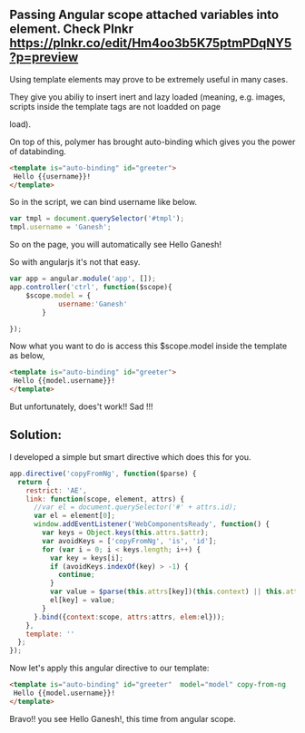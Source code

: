 ## Passing Angular scope attached variables into <template is="auto-binding"></template> element. Check Plnkr https://plnkr.co/edit/Hm4oo3b5K75ptmPDqNY5?p=preview

Using template elements may prove to be extremely useful in many cases. 

They give you abiliy to insert inert and lazy loaded (meaning, e.g. images, scripts inside the template tags are not loadded on page 

load).

On top of this, polymer has brought auto-binding which gives you the power of databinding.

```html
<template is="auto-binding" id="greeter">
 Hello {{username}}!
</template>
```


So in the script, we can bind username like below.
```javascript
var tmpl = document.querySelector('#tmpl');
tmpl.username = 'Ganesh';
```

So on the page, you will automatically see Hello Ganesh!

So with angularjs it's not that easy.
```javascript
var app = angular.module('app', []);
app.controller('ctrl', function($scope){
	$scope.model = {
			username:'Ganesh' 	
		}

});
```


Now what you want to do is access this $scope.model inside the template as below,
```html
<template is="auto-binding" id="greeter">
 Hello {{model.username}}!
</template>
```

But unfortunately, does't work!! Sad !!!

## Solution:
I developed a simple but smart directive which does this for you.

```javascript
app.directive('copyFromNg', function($parse) {
  return {
    restrict: 'AE',
    link: function(scope, element, attrs) {
      //var el = document.querySelector('#' + attrs.id);
      var el = element[0];
      window.addEventListener('WebComponentsReady', function() {
        var keys = Object.keys(this.attrs.$attr);
        var avoidKeys = ['copyFromNg', 'is', 'id'];
        for (var i = 0; i < keys.length; i++) {
          var key = keys[i];
          if (avoidKeys.indexOf(key) > -1) {
            continue;
          }
          var value = $parse(this.attrs[key])(this.context) || this.attrs.$attr[key];
          el[key] = value;
        }
      }.bind({context:scope, attrs:attrs, elem:el}));
    },
    template: ''
  };
});
```

Now let's apply this angular directive to our template:
```html
<template is="auto-binding" id="greeter"  model="model" copy-from-ng   >
 Hello {{model.username}}!
</template>
```


Bravo!! you see Hello Ganesh!, this time from angular scope.

